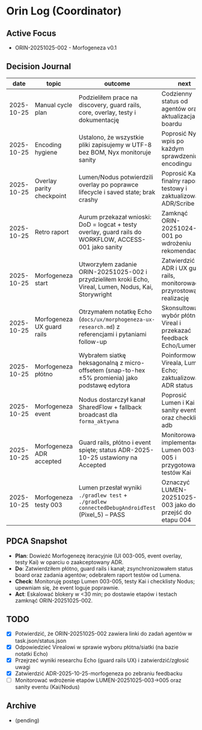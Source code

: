 # Orin Log (Coordinator)

## Active Focus
- ORIN-20251025-002 - Morfogeneza v0.1

## Decision Journal
| date | topic | outcome | next |
|------|-------|---------|------|
| 2025-10-25 | Manual cycle plan | Podzieliłem prace na discovery, guard rails, core, overlay, testy i dokumentację | Codzienny status od agentów oraz aktualizacja boardu |
| 2025-10-25 | Encoding hygiene | Ustalono, że wszystkie pliki zapisujemy w UTF-8 bez BOM, Nyx monitoruje sanity | Poprosić Nyx o wpis po każdym sprawdzeniu encodingu |
| 2025-10-25 | Overlay parity checkpoint | Lumen/Nodus potwierdzili overlay po poprawce lifecycle i saved state; brak crashy | Poprosić Kai o finalny raport testowy i zaktualizować ADR/Scribe |
| 2025-10-25 | Retro raport | Aurum przekazał wnioski: DoD = logcat + testy overlay, guard rails do WORKFLOW, ACCESS-001 jako sanity | Zamknąć ORIN-20251024-001 po wdrożeniu rekomendacji |
| 2025-10-25 | Morfogeneza start | Utworzyłem zadanie ORIN-20251025-002 i przydzieliłem kroki Echo, Vireal, Lumen, Nodus, Kai, Storywright | Zatwierdzić ADR i UX guard rails, monitorować przyrostową realizację |
| 2025-10-25 | Morfogeneza UX guard rails | Otrzymałem notatkę Echo (`docs/ux/morphogeneza-ux-research.md`) z referencjami i pytaniami follow-up | Skonsultować wybór płótna z Vireal i przekazać feedback Echo/Lumenowi |
| 2025-10-25 | Morfogeneza płótno | Wybrałem siatkę heksagonalną z micro-offsetem (snap-to-hex ±5% promienia) jako podstawę edytora | Poinformować Vireala, Lumen i Echo; zaktualizować ADR status |
| 2025-10-25 | Morfogeneza event | Nodus dostarczył kanał SharedFlow + fallback broadcast dla `forma_aktywna` | Poprosić Lumen i Kai o sanity eventu oraz checklisty adb |
| 2025-10-25 | Morfogeneza ADR accepted | Guard rails, płótno i event spięte; status ADR-2025-10-25 ustawiony na Accepted | Monitorować implementację Lumen 003-005 i przygotowanie testów Kai |
| 2025-10-25 | Morfogeneza testy 003 | Lumen przesłał wyniki `./gradlew test` + `./gradlew connectedDebugAndroidTest` (Pixel_5) – PASS | Oznaczyć LUMEN-20251025-003 jako done i przejść do etapu 004 |

## PDCA Snapshot
- **Plan**: Dowieźć Morfogenezę iteracyjnie (UI 003-005, event overlay, testy Kai) w oparciu o zaakceptowany ADR.
- **Do**: Zatwierdziłem płótno, guard rails i kanał; zsynchronizowałem status board oraz zadania agentów; odebrałem raport testów od Lumena.
- **Check**: Monitoruję postęp Lumen 003-005, testy Kai i checklisty Nodus; upewniam się, że event loguje poprawnie.
- **Act**: Eskalować blokery w <30 min; po dostawie etapów i testach zamknąć ORIN-20251025-002.

## TODO
- [x] Potwierdzić, że ORIN-20251025-002 zawiera linki do zadań agentów w task.json/status.json
- [x] Odpowiedzieć Virealowi w sprawie wyboru płótna/siatki (na bazie notatki Echo)
- [x] Przejrzeć wyniki researchu Echo (guard rails UX) i zatwierdzić/zgłosić uwagi
- [x] Zatwierdzić ADR-2025-10-25-morfogeneza po zebraniu feedbacku
- [ ] Monitorować wdrożenie etapów LUMEN-20251025-003→005 oraz sanity eventu (Kai/Nodus)

## Archive
- (pending)
